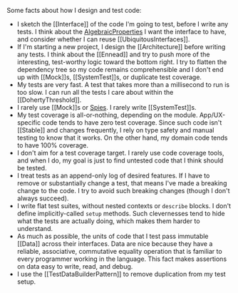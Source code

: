 Some facts about how I design and test code:

- I sketch the [[Interface]] of the code I'm going to test, before I write any tests. I think about the [AlgebraicProperties](AlgebraicProperty) I want the interface to have, and consider whether I can reuse [[UbiquitousInterfaces]].
- If I'm starting a new project, I design the [[Architecture]] before writing any tests. I think about the [[Ennead]] and try to push more of the interesting, test-worthy logic toward the bottom right. I try to flatten the dependency tree so my code remains comprehensible and I don't end up with [[Mock]]s, [[SystemTest]]s, or duplicate test coverage.
- My tests are very fast. A test that takes more than a millisecond to run is too slow. I can run all the tests I care about within the [[DohertyThreshold]].
- I rarely use [[Mock]]s or [Spies](Spy). I rarely write [[SystemTest]]s.
- My test coverage is all-or-nothing, depending on the module. App/UX-specific code tends to have zero test coverage. Since such code isn't [[Stable]] and changes frequently, I rely on type safety and manual testing to know that it works. On the other hand, my domain code tends to have 100% coverage.
- I don't aim for a test coverage target. I rarely use code coverage tools, and when I do, my goal is just to find untested code that I think should be tested.
- I treat tests as an append-only log of desired features. If I have to remove or substantially change a test, that means I've made a breaking change to the code. I try to avoid such breaking changes (though I don't always succeed).
- I write flat test suites, without nested contexts or `describe` blocks. I don't define implicitly-called `setup` methods. Such clevernesses tend to hide what the tests are actually doing, which makes them harder to understand.
- As much as possible, the units of code that I test pass immutable [[Data]] across their interfaces. Data are nice because they have a reliable, associative, commutative equality operation that is familiar to every programmer working in the language. This fact makes assertions on data easy to write, read, and debug.
- I use the [[TestDataBuilderPattern]] to remove duplication from my test setup.